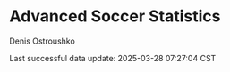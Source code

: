 # Advanced Soccer Statistics
Denis Ostroushko

<!-- gfm -->

Last successful data update: 2025-03-28 07:27:04 CST
